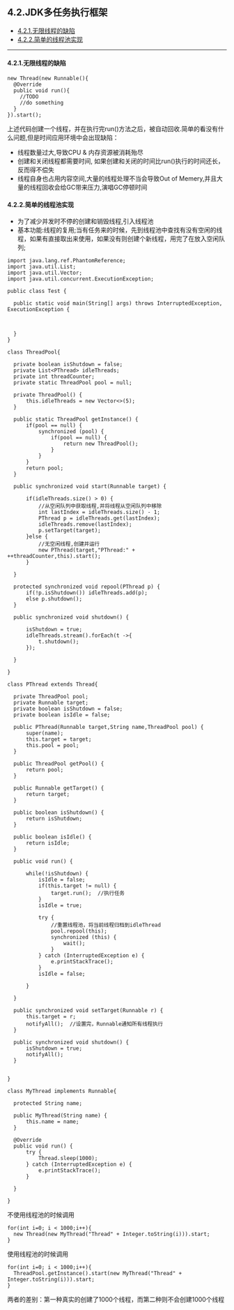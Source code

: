 ## 4.2.JDK多任务执行框架
* [4.2.1.无限线程的缺陷](#421无限线程的缺陷)
* [4.2.2.简单的线程池实现](#422简单的线程池实现)
----------
#### 4.2.1.无限线程的缺陷
```
new Thread(new Runnable(){
  @Override
  public void run(){
    //TODO 
    //do something
  }
}).start();
```
上述代码创建一个线程，并在执行完run()方法之后，被自动回收.简单的看没有什么问题,但是时间应用环境中会出现缺陷：
  * 线程数量过大,导致CPU & 内存资源被消耗殆尽
  * 创建和关闭线程都需要时间, 如果创建和关闭的时间比run()执行的时间还长，反而得不偿失
  * 线程自身也占用内容空间,大量的线程处理不当会导致Out of Memery,并且大量的线程回收会给GC带来压力,演唱GC停顿时间
  #### 4.2.2.简单的线程池实现
  * 为了减少并发时不停的创建和销毁线程,引入线程池
  * 基本功能:线程的复用;当有任务来的时候，先到线程池中查找有没有空闲的线程，如果有直接取出来使用，如果没有则创建个新线程，用完了在放入空闲队列;
  ```
  import java.lang.ref.PhantomReference;
import java.util.List;
import java.util.Vector;
import java.util.concurrent.ExecutionException;

public class Test {

	public static void main(String[] args) throws InterruptedException, ExecutionException {
		
		
		
	}
}

class ThreadPool{
	
	private boolean isShutdown = false;
	private List<PThread> idleThreads;
	private int threadCounter;
	private static ThreadPool pool = null;
	
	private ThreadPool() {
		this.idleThreads = new Vector<>(5);
	}
	
	public static ThreadPool getInstance() {
		if(pool == null) {
			synchronized (pool) {
				if(pool == null) {
					return new ThreadPool();
				}
			}
		}
		return pool;
	}
	
	public synchronized void start(Runnable target) {
		
		if(idleThreads.size() > 0) {
			//从空闲队列中获取线程,并将线程从空闲队列中移除
			int lastIndex = idleThreads.size() - 1;
			PThread p = idleThreads.get(lastIndex);
			idleThreads.remove(lastIndex);
			p.setTarget(target);
		}else {
			//无空闲线程,创建并运行
			new PThread(target,"PThread:" + ++threadCounter,this).start();
		}
		
	}
	
	protected synchronized void repool(PThread p) {
		if(!p.isShutdown()) idleThreads.add(p);
		else p.shutdown();
	}
	
	public synchronized void shutdown() {
		
		isShutdown = true;
		idleThreads.stream().forEach(t ->{
			t.shutdown();
		});
		
	}
	
}

class PThread extends Thread{

	private ThreadPool pool;
	private Runnable target;
	private boolean isShutdown = false;
	private boolean isIdle = false;
	
	public PThread(Runnable target,String name,ThreadPool pool) {
		super(name);
		this.target = target;
		this.pool = pool;
	}

	public ThreadPool getPool() {
		return pool;
	}

	public Runnable getTarget() {
		return target;
	}

	public boolean isShutdown() {
		return isShutdown;
	}

	public boolean isIdle() {
		return isIdle;
	}
	
	public void run() {
		
		while(!isShutdown) {
			isIdle = false;
			if(this.target != null) {
				target.run();  //执行任务
			}
			isIdle = true;
			
			try {
				//重置线程池，将当前线程归档到idleThread
				pool.repool(this);
				synchronized (this) {
					wait();
				}
			} catch (InterruptedException e) {
				e.printStackTrace();
			}
			isIdle = false;
			
		}
		
	}
	
	public synchronized void setTarget(Runnable r) {
		this.target = r;
		notifyAll();  //设置完，Runnable通知所有线程执行
	}
	
	public synchronized void shutdown() {
		isShutdown = true;
		notifyAll();
	}
	
	
}

class MyThread implements Runnable{

	protected String name;
	
	public MyThread(String name) {
		this.name = name;
	}
	
	@Override
	public void run() {
		try {
			Thread.sleep(1000);
		} catch (InterruptedException e) {
			e.printStackTrace();
		}
		
	}
	
}
  ```
  不使用线程池的时候调用
  ```
  for(int i=0; i < 1000;i++){
    new Thread(new MyThread("Thread" + Integer.toString(i))).start;
  }
  ```
  使用线程池的时候调用
  ```
  for(int i=0; i < 1000;i++){
    ThreadPool.getInstance().start(new MyThread("Thread" + Integer.toString(i))).start;
  }
  ```
  两者的差别：第一种真实的创建了1000个线程，而第二种则不会创建1000个线程
  
